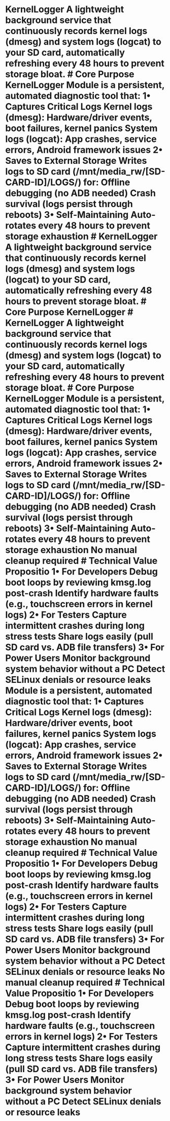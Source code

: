 # KernelLogger A lightweight background service that continuously records kernel logs (dmesg) and system logs (logcat) to your SD card, automatically refreshing every 48 hours to prevent storage bloat.  # Core Purpose KernelLogger Module is a persistent, automated diagnostic tool that:  1• Captures Critical Logs  Kernel logs (dmesg): Hardware/driver events, boot failures, kernel panics  System logs (logcat): App crashes, service errors, Android framework issues  2• Saves to External Storage  Writes logs to SD card (/mnt/media_rw/[SD-CARD-ID]/LOGS/) for:  Offline debugging (no ADB needed)  Crash survival (logs persist through reboots)  3• Self-Maintaining  Auto-rotates every 48 hours to prevent storage exhaustion # KernelLogger A lightweight background service that continuously records kernel logs (dmesg) and system logs (logcat) to your SD card, automatically refreshing every 48 hours to prevent storage bloat.  # Core Purpose KernelLogger # KernelLogger A lightweight background service that continuously records kernel logs (dmesg) and system logs (logcat) to your SD card, automatically refreshing every 48 hours to prevent storage bloat.  # Core Purpose KernelLogger Module is a persistent, automated diagnostic tool that:  1• Captures Critical Logs  Kernel logs (dmesg): Hardware/driver events, boot failures, kernel panics  System logs (logcat): App crashes, service errors, Android framework issues  2• Saves to External Storage  Writes logs to SD card (/mnt/media_rw/[SD-CARD-ID]/LOGS/) for:  Offline debugging (no ADB needed)  Crash survival (logs persist through reboots)  3• Self-Maintaining  Auto-rotates every 48 hours to prevent storage exhaustion  No manual cleanup required  # Technical Value Propositio   1• For Developers  Debug boot loops by reviewing kmsg.log post-crash  Identify hardware faults (e.g., touchscreen errors in kernel logs)  2• For Testers  Capture intermittent crashes during long stress tests  Share logs easily (pull SD card vs. ADB file transfers)  3• For Power Users  Monitor background system behavior without a PC  Detect SELinux denials or resource leaks Module is a persistent, automated diagnostic tool that:  1• Captures Critical Logs  Kernel logs (dmesg): Hardware/driver events, boot failures, kernel panics  System logs (logcat): App crashes, service errors, Android framework issues  2• Saves to External Storage  Writes logs to SD card (/mnt/media_rw/[SD-CARD-ID]/LOGS/) for:  Offline debugging (no ADB needed)  Crash survival (logs persist through reboots)  3• Self-Maintaining  Auto-rotates every 48 hours to prevent storage exhaustion  No manual cleanup required  # Technical Value Propositio   1• For Developers  Debug boot loops by reviewing kmsg.log post-crash  Identify hardware faults (e.g., touchscreen errors in kernel logs)  2• For Testers  Capture intermittent crashes during long stress tests  Share logs easily (pull SD card vs. ADB file transfers)  3• For Power Users  Monitor background system behavior without a PC  Detect SELinux denials or resource leaks  No manual cleanup required  # Technical Value Propositio   1• For Developers  Debug boot loops by reviewing kmsg.log post-crash  Identify hardware faults (e.g., touchscreen errors in kernel logs)  2• For Testers  Capture intermittent crashes during long stress tests  Share logs easily (pull SD card vs. ADB file transfers)  3• For Power Users  Monitor background system behavior without a PC  Detect SELinux denials or resource leaks
